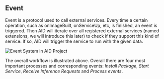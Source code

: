 ## Event

Event is a protocol used to call external services. Every time a certain operation, such as onImageBuilt, onServiceUp, etc, is finished, an event is triggered. Then AID will iterate over all registered external services (named extensions, we will introduce this later) to check if they support this kind of service. If so, AID will trigger the service to run with the given data.

![Event System in AID Project](https://i.loli.net/2020/05/06/NxgWSklTVpntLdc.png)

The overall workflow is illustrated above. Overall there are four most important processes and corresponding events: *Install Package*, *Start Service*, *Receive Inference Requests* and *Process events*.
